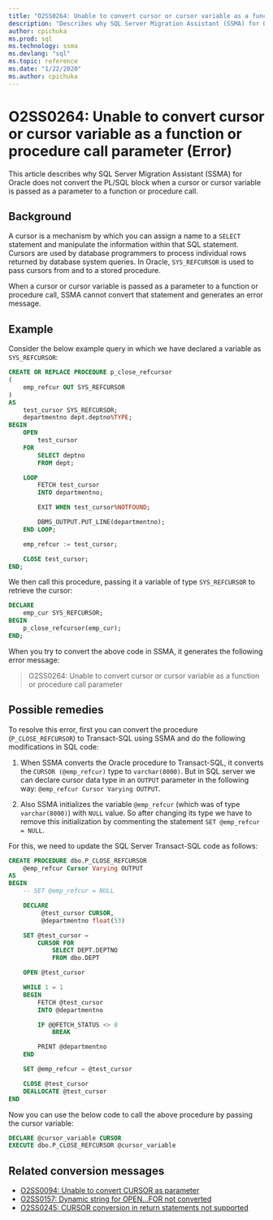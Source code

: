 ```yaml
---
title: "O2SS0264: Unable to convert cursor or cursor variable as a function or procedure call parameter (Error)"
description: "Describes why SQL Server Migration Assistant (SSMA) for Oracle does not convert the PL/SQL block when a cursor or cursor variable is passed as a parameter to a function or procedure call."
author: cpichuka
ms.prod: sql
ms.technology: ssma
ms.devlang: "sql"
ms.topic: reference
ms.date: "1/22/2020"
ms.author: cpichuka
---
```


# O2SS0264: Unable to convert cursor or cursor variable as a function or procedure call parameter (Error)

This article describes why SQL Server Migration Assistant (SSMA) for Oracle does not convert the PL/SQL block when a cursor or cursor variable is passed as a parameter to a function or procedure call.

## Background

A cursor is a mechanism by which you can assign a name to a `SELECT` statement and manipulate the information within that SQL statement. Cursors are used by database programmers to process individual rows returned by database system queries. In Oracle, `SYS_REFCURSOR` is used to pass cursors from and to a stored procedure.

When a cursor or cursor variable is passed as a parameter to a function or procedure call, SSMA cannot convert that statement and generates an error message.

## Example

Consider the below example query in which we have declared a variable as `SYS_REFCURSOR`:

```sql
CREATE OR REPLACE PROCEDURE p_close_refcursor
(
    emp_refcur OUT SYS_REFCURSOR
)
AS
    test_cursor SYS_REFCURSOR;
    departmentno dept.deptno%TYPE;
BEGIN
    OPEN
        test_cursor
    FOR
        SELECT deptno
        FROM dept;

    LOOP
        FETCH test_cursor
        INTO departmentno;

        EXIT WHEN test_cursor%NOTFOUND;

        DBMS_OUTPUT.PUT_LINE(departmentno);
    END LOOP;

    emp_refcur := test_cursor;

    CLOSE test_cursor;
END;
```

We then call this procedure, passing it a variable of type `SYS_REFCURSOR` to retrieve the cursor:

```sql
DECLARE
    emp_cur SYS_REFCURSOR;
BEGIN
    p_close_refcursor(emp_cur);
END;
```

When you try to convert the above code in SSMA, it generates the following error message:

> O2SS0264: Unable to convert cursor or cursor variable as a function or procedure call parameter

## Possible remedies

To resolve this error, first you can convert the procedure (`P_CLOSE_REFCURSOR`) to Transact-SQL using SSMA and do the following modifications in SQL code:

1. When SSMA converts the Oracle procedure to Transact-SQL, it converts the `CURSOR (@emp_refcur)` type to `varchar(8000)`. But in SQL server we can declare cursor data type in an `OUTPUT` parameter in the following way: `@emp_refcur Cursor Varying OUTPUT`.

2. Also SSMA initializes the variable `@emp_refcur` (which was of type `varchar(8000)`) with `NULL` value. So after changing its type we have to remove this initialization by commenting the statement `SET @emp_refcur = NULL`.

For this, we need to update the SQL Server Transact-SQL code as follows:

```sql
CREATE PROCEDURE dbo.P_CLOSE_REFCURSOR
    @emp_refcur Cursor Varying OUTPUT
AS
BEGIN
    -- SET @emp_refcur = NULL

    DECLARE
         @test_cursor CURSOR,
         @departmentno float(53)

    SET @test_cursor =
        CURSOR FOR
            SELECT DEPT.DEPTNO
            FROM dbo.DEPT

    OPEN @test_cursor

    WHILE 1 = 1
    BEGIN
        FETCH @test_cursor
        INTO @departmentno

        IF @@FETCH_STATUS <> 0
            BREAK

        PRINT @departmentno
    END

    SET @emp_refcur = @test_cursor

    CLOSE @test_cursor
    DEALLOCATE @test_cursor
END
```

Now you can use the below code to call the above procedure by passing the cursor variable:

```sql
DECLARE @cursor_variable CURSOR
EXECUTE dbo.P_CLOSE_REFCURSOR @cursor_variable
```

## Related conversion messages

* [O2SS0094: Unable to convert CURSOR as parameter](o2ss0094.md)
* [O2SS0157: Dynamic string for OPEN...FOR not converted](o2ss0157.md)
* [O2SS0245: CURSOR conversion in return statements not supported](o2ss0245.md)
